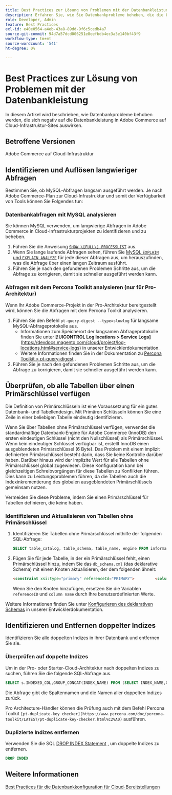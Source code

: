 ```yaml
---
title: Best Practices zur Lösung von Problemen mit der Datenbankleistung
description: Erfahren Sie, wie Sie Datenbankprobleme beheben, die die Leistung auf Adobe Commerce-Sites verlangsamen, die in der Cloud-Infrastruktur bereitgestellt werden.
role: Developer, Admin
feature: Best Practices
exl-id: e40e0564-a4eb-43a8-89dd-9f6c5cedb4a7
source-git-commit: 94d7a57dcd006251e8eefbdb4ec3a5e140bf43f9
workflow-type: tm+mt
source-wordcount: '541'
ht-degree: 0%

---
```


<!--Consider moving this topic to the Maintenance section-->

# Best Practices zur Lösung von Problemen mit der Datenbankleistung

In diesem Artikel wird beschrieben, wie Datenbankprobleme behoben werden, die sich negativ auf die Datenbankleistung in Adobe Commerce auf Cloud-Infrastruktur-Sites auswirken.

## Betroffene Versionen

Adobe Commerce auf Cloud-Infrastruktur

## Identifizieren und Auflösen langwieriger Abfragen

Bestimmen Sie, ob MySQL-Abfragen langsam ausgeführt werden. Je nach Adobe Commerce-Plan zur Cloud-Infrastruktur und somit der Verfügbarkeit von Tools können Sie Folgendes tun:

### Datenbankabfragen mit MySQL analysieren

Sie können MySQL verwenden, um langwierige Abfragen in Adobe Commerce in Cloud-Infrastrukturprojekten zu identifizieren und zu beheben.

1. Führen Sie die Anweisung [`SHOW \[FULL\] PROCESSLIST`](https://dev.mysql.com/doc/refman/8.0/en/show-processlist.html) aus.
1. Wenn Sie lange laufende Abfragen sehen, führen Sie [MySQL `EXPLAIN` und `EXPLAIN ANALYZE`](https://mysqlserverteam.com/mysql-explain-analyze/) für jede dieser Abfragen aus, um herauszufinden, was die Abfrage über einen langen Zeitraum ausführt.
1. Führen Sie je nach den gefundenen Problemen Schritte aus, um die Abfrage zu korrigieren, damit sie schneller ausgeführt werden kann.

### Abfragen mit dem Percona Toolkit analysieren (nur für Pro-Architektur)

Wenn Ihr Adobe Commerce-Projekt in der Pro-Architektur bereitgestellt wird, können Sie die Abfragen mit dem Percona Toolkit analysieren.

1. Führen Sie den Befehl `pt-query-digest --type=slowlog` für langsame MySQL-Abfrageprotokolle aus.
   * Informationen zum Speicherort der langsamen Abfrageprotokolle finden Sie unter **[!UICONTROL Log locations > Service Logs]**(https://devdocs.magento.com/cloud/project/log-locations.html#service-logs) in unserer Entwicklerdokumentation.
   * Weitere Informationen finden Sie in der Dokumentation zu [Percona Toolkit > pt-query-digest](https://www.percona.com/doc/percona-toolkit/LATEST/pt-query-digest.html#pt-query-digest) .
1. Führen Sie je nach den gefundenen Problemen Schritte aus, um die Abfrage zu korrigieren, damit sie schneller ausgeführt werden kann.

## Überprüfen, ob alle Tabellen über einen Primärschlüssel verfügen

Die Definition von Primärschlüsseln ist eine Voraussetzung für ein gutes Datenbank- und Tabellendesign. Mit Primären Schlüsseln können Sie eine Zeile in einer beliebigen Tabelle eindeutig identifizieren.

Wenn Sie über Tabellen ohne Primärschlüssel verfügen, verwendet die standardmäßige Datenbank-Engine für Adobe Commerce (InnoDB) den ersten eindeutigen Schlüssel (nicht den Nullschlüssel) als Primärschlüssel. Wenn kein eindeutiger Schlüssel verfügbar ist, erstellt InnoDB einen ausgeblendeten Primärschlüssel (6 Byte). Das Problem mit einem implizit definierten Primärschlüssel besteht darin, dass Sie keine Kontrolle darüber haben. Darüber hinaus wird der implizite Wert für alle Tabellen ohne Primärschlüssel global zugewiesen. Diese Konfiguration kann bei gleichzeitigen Schreibvorgängen für diese Tabellen zu Konflikten führen. Dies kann zu Leistungsproblemen führen, da die Tabellen auch die Indexinkrementierung des globalen ausgeblendeten Primärschlüssels gemeinsam nutzen.

Vermeiden Sie diese Probleme, indem Sie einen Primärschlüssel für Tabellen definieren, die keine haben.

### Identifizieren und Aktualisieren von Tabellen ohne Primärschlüssel

1. Identifizieren Sie Tabellen ohne Primärschlüssel mithilfe der folgenden SQL-Abfrage:

   ```sql
   SELECT table_catalog, table_schema, table_name, engine FROM information_schema.tables        WHERE (table_catalog, table_schema, table_name) NOT IN (SELECT table_catalog, table_schema, table_name FROM information_schema.table_constraints  WHERE constraint_type = 'PRIMARY KEY') AND table_schema NOT IN ('information_schema', 'pg_catalog');    
   ```

1. Fügen Sie für jede Tabelle, in der ein Primärschlüssel fehlt, einen Primärschlüssel hinzu, indem Sie das `db_schema.xml` (das deklarative Schema) mit einem Knoten aktualisieren, der dem folgenden ähnelt:

   ```html
   <constraint xsi:type="primary" referenceId="PRIMARY">         <column name="id_column"/>     </constraint>    
   ```

   Wenn Sie den Knoten hinzufügen, ersetzen Sie die Variablen `referenceID` und `column name` durch Ihre benutzerdefinierten Werte.

Weitere Informationen finden Sie unter [Konfigurieren des deklarativen Schemas](https://developer.adobe.com/commerce/php/development/components/declarative-schema/configuration/) in unserer Entwicklerdokumentation.

## Identifizieren und Entfernen doppelter Indizes

Identifizieren Sie alle doppelten Indizes in Ihrer Datenbank und entfernen Sie sie.

### Überprüfen auf doppelte Indizes

Um in der Pro- oder Starter-Cloud-Architektur nach doppelten Indizes zu suchen, führen Sie die folgende SQL-Abfrage aus.

```sql
SELECT s.INDEXED_COL,GROUP_CONCAT(INDEX_NAME) FROM (SELECT INDEX_NAME,GROUP_CONCAT(CONCAT(TABLE_NAME,'.',COLUMN_NAME) ORDER BY CONCAT(SEQ_IN_INDEX,COLUMN_NAME)) 'INDEXED_COL' FROM INFORMATION_SCHEMA.STATISTICS WHERE TABLE_SCHEMA = 'db?' GROUP BY INDEX_NAME)as s GROUP BY INDEXED_COL HAVING COUNT(1)>1
```

Die Abfrage gibt die Spaltennamen und die Namen aller doppelten Indizes zurück.

Pro Architecture-Händler können die Prüfung auch mit dem Befehl Percona Toolkit `[pt-duplicate-key checker](https://www.percona.com/doc/percona-toolkit/LATEST/pt-duplicate-key-checker.html%C2%A0)` ausführen.

### Duplizierte Indizes entfernen

Verwenden Sie die SQL [DROP INDEX Statement](https://dev.mysql.com/doc/refman/8.0/en/drop-index.html) , um doppelte Indizes zu entfernen.

```SQL
DROP INDEX
```

## Weitere Informationen

[Best Practices für die Datenbankkonfiguration für Cloud-Bereitstellungen](../planning/database-on-cloud.md)
